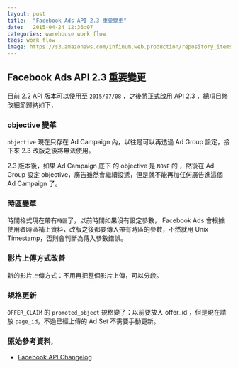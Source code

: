 ```yaml
---
layout: post
title:  "Facebook Ads API 2.3 重要變更"
date:   2015-04-24 12:36:07
categories: warehouse work flow
tags: work flow
image: https://s3.amazonaws.com/infinum.web.production/repository_items/files/000/000/488/original/facebook-api1.png?1426623498
---
```


## Facebook Ads API 2.3 重要變更

目前 2.2 API 版本可以使用至 `2015/07/08` ，之後將正式啟用 API 2.3 ，總項目修改細節歸納如下，


### objective 變革

`objective` 現在只存在 Ad Campaign 內，以往是可以再透過 Ad Group 設定，接下來 2.3 改版之後將無法使用。

2.3 版本後，如果 Ad Campaign 底下 的 objective 是 `NONE` 的 ，然後在 Ad Group 設定 objective，廣告雖然會繼續投遞，但是就不能再加任何廣告進這個 Ad Campaign 了。


### 時區變革

時間格式現在帶有`時區`了，以前時間如果沒有設定參數， Facebook Ads 會根據使用者時區補上資料，改版之後都要傳入帶有時區的參數，不然就用 Unix Timestamp，否則會判斷為傳入參數錯誤。

### 影片上傳方式改善

新的影片上傳方式：不用再把整個影片上傳，可以分段。

### 規格更新

`OFFER_CLAIM` 的 `promoted_object` 規格變了：以前要放入 offer_id ，但是現在請放 `page_id`，不過已經上傳的 Ad Set 不需要手動更新。
 
### 原始參考資料,

 * [Facebook API Changelog](https://developers.facebook.com/docs/marketing-api/changelog)